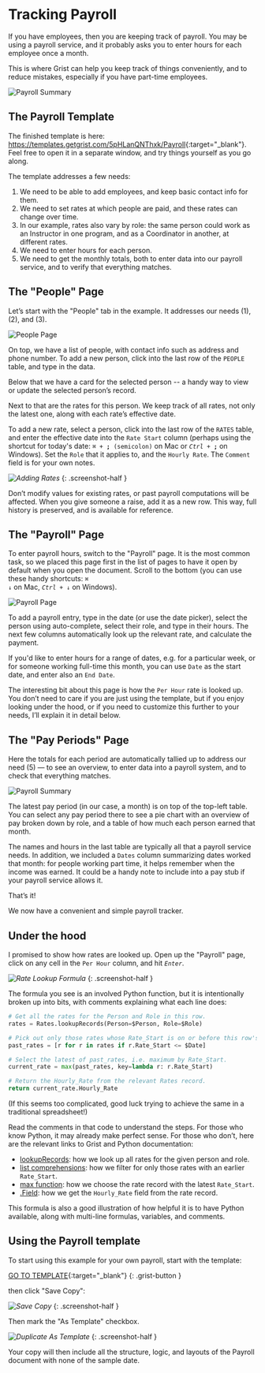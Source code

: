 # Tracking Payroll

If you have employees, then you are keeping track of payroll. You may be using a payroll service,
and it probably asks you to enter hours for each employee once a month.

This is where Grist can help you keep track of things conveniently, and to reduce mistakes,
especially if you have part-time employees.

![Payroll Summary](/examples/images/2020-09-payroll/pay-periods.png)

## The Payroll Template

The finished template is here: <https://templates.getgrist.com/5pHLanQNThxk/Payroll>{:target="\_blank"}.
Feel free to open it in a separate window, and try things yourself as you go along.

The template addresses a few needs:

1. We need to be able to add employees, and keep basic contact info for them.
2. We need to set rates at which people are paid, and these rates can change over time.
3. In our example, rates also vary by role: the same person could work as an Instructor in one
   program, and as a Coordinator in another, at different rates.
4. We need to enter hours for each person.
5. We need to get the monthly totals, both to enter data into our payroll service, and to verify
   that everything matches.

## The "People" Page

Let’s start with the "People" tab in the example. It addresses our needs (1), (2), and (3).

![People Page](/examples/images/2020-09-payroll/people-page.png)

On top, we have a list of people, with contact info such as address and phone number. To add a new
person, click into the last row of the `PEOPLE` table, and type in the data.

Below that we have a card for the selected person -- a handy way to view or update the selected
person’s record.

Next to that are the rates for this person. We keep track of all rates, not only the latest one,
along with each rate’s effective date.

To add a new rate, select a person, click into the last row of the `RATES` table, and enter the
effective date into the `Rate Start` column (perhaps using the shortcut for today's date: <code
class="keys">*⌘* + **;** (semicolon)</code> on Mac or <code class="keys">*Ctrl* + **;**</code> on
Windows). Set the `Role` that it applies to, and the `Hourly Rate`. The `Comment` field is for
your own notes.

<span class="screenshot-large">*![Adding Rates](/examples/images/2020-09-payroll/add-rate.png)*</span>
{: .screenshot-half }

Don’t modify values for existing rates, or past payroll computations will be affected. When you
give someone a raise, add it as a new row. This way, full history is preserved, and is available
for reference.

## The "Payroll" Page

To enter payroll hours, switch to the "Payroll" page. It is the most common task, so we placed this
page first in the list of pages to have it open by default when you open the document. Scroll to the
bottom (you can use these handy shortcuts: <code class="keys">*⌘* *↓*</code> on Mac, <code
class="keys">*Ctrl* + *↓*</code> on Windows).

![Payroll Page](/examples/images/2020-09-payroll/payroll-page.png)

To add a payroll entry, type in the date (or use the date picker), select the person using
auto-complete, select their role, and type in their hours. The next few columns automatically look
up the relevant rate, and calculate the payment.

If you'd like to enter hours for a range of dates, e.g. for a particular week, or for someone
working full-time this month, you can use `Date` as the start date, and enter also an `End Date`.

The interesting bit about this page is how the `Per Hour` rate is looked up. You don’t need to
care if you are just using the template, but if you enjoy looking under the hood, or if you need
to customize this further to your needs, I’ll explain it in detail below.

## The "Pay Periods" Page

Here the totals for each period are automatically tallied up to address our need (5) — to see an
overview, to enter data into a payroll system, and to check that everything matches.

![Payroll Summary](/examples/images/2020-09-payroll/pay-periods.png)

The latest pay period (in our case, a month) is on top of the top-left table. You can select any
pay period there to see a pie chart with an overview of pay broken down by role, and a table of
how much each person earned that month.

The names and hours in the last table are typically all that a payroll service needs. In addition,
we included a `Dates` column summarizing dates worked that month: for people working part time, it
helps remember when the income was earned. It could be a handy note to include into a pay stub if
your payroll service allows it.

That’s it!

We now have a convenient and simple payroll tracker.

## Under the hood

I promised to show how rates are looked up. Open up the "Payroll" page, click on
any cell in the `Per Hour` column, and hit <code class="keys">*Enter*</code>.

<span class="screenshot-large">*![Rate Lookup Formula](/examples/images/2020-09-payroll/rate-lookup-formula.png)*</span>
{: .screenshot-half }

The formula you see is an involved Python function, but it is intentionally broken up into bits,
with comments explaining what each line does:

```python
# Get all the rates for the Person and Role in this row.
rates = Rates.lookupRecords(Person=$Person, Role=$Role)

# Pick out only those rates whose Rate_Start is on or before this row's Date.
past_rates = [r for r in rates if r.Rate_Start <= $Date]

# Select the latest of past_rates, i.e. maximum by Rate_Start.
current_rate = max(past_rates, key=lambda r: r.Rate_Start)

# Return the Hourly_Rate from the relevant Rates record.
return current_rate.Hourly_Rate
```

(If this seems too complicated, good luck trying to achieve the same in a traditional
spreadsheet!)

Read the comments in that code to understand the steps. For those who know Python, it may already
make perfect sense. For those who don’t, here are the relevant links to Grist and Python
documentation:

- [lookupRecords](https://support.getgrist.com/functions/#lookuprecords):
  how we look up all rates for the given person and role.
- [list comprehensions](https://docs.python.org/3/tutorial/datastructures.html#list-comprehensions):
  how we filter for only those rates with an earlier `Rate_Start`.
- [max function](https://docs.python.org/2/library/functions.html#max):
  how we choose the rate record with the latest `Rate_Start`.
- [.Field](https://support.getgrist.com/functions/#_field): how we get the `Hourly_Rate` field
  from the rate record.

This formula is also a good illustration of how helpful it is to have Python available, along with
multi-line formulas, variables, and comments.

## Using the Payroll template

To start using this example for your own payroll, start with the template:

[GO TO TEMPLATE](https://templates.getgrist.com/5pHLanQNThxk/Payroll){:target="\_blank"}
{: .grist-button }

then click "Save Copy":

<span class="screenshot-large">*![Save Copy](/examples/images/2020-09-payroll/save-copy.png)*</span>
{: .screenshot-half }

Then mark the "As Template" checkbox.

<span class="screenshot-large">*![Duplicate As Template](/examples/images/2020-09-payroll/duplicate-as-template.png)*</span>
{: .screenshot-half }

Your copy will then include all the structure, logic, and layouts of the Payroll document with
none of the sample date.
